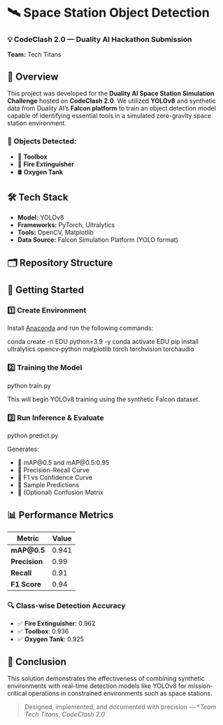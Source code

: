 # 🛰️ Space Station Object Detection  
### 💡 CodeClash 2.0 — Duality AI Hackathon Submission  
**Team:** Tech Titans 


## 🧩 Overview

This project was developed for the **Duality AI Space Station Simulation Challenge** hosted on **CodeClash 2.0**. We utilized **YOLOv8** and synthetic data from Duality AI’s **Falcon platform** to train an object detection model capable of identifying essential tools in a simulated zero-gravity space station environment.  

### 🎯 Objects Detected:
- 🔧 **Toolbox**  
- 🧯 **Fire Extinguisher**  
- 🛢️ **Oxygen Tank**  


## 🛠️ Tech Stack

- **Model:** YOLOv8  
- **Frameworks:** PyTorch, Ultralytics  
- **Tools:** OpenCV, Matplotlib  
- **Data Source:** Falcon Simulation Platform (YOLO format)  


## 🗂️ Repository Structure





## 🚀 Getting Started

### 1️⃣ Create Environment

Install [Anaconda](https://www.anaconda.com/products/distribution) and run the following commands:

conda create -n EDU python=3.9 -y
conda activate EDU
pip install ultralytics opencv-python matplotlib torch torchvision torchaudio


### 2️⃣ Training the Model


python train.py


This will begin YOLOv8 training using the synthetic Falcon dataset.

### 3️⃣ Run Inference & Evaluate


python predict.py

Generates:

* 🔹 mAP\@0.5 and mAP\@0.5:0.95
* 🔹 Precision-Recall Curve
* 🔹 F1 vs Confidence Curve
* 🔹 Sample Predictions
* 🔹 (Optional) Confusion Matrix


## 📊 Performance Metrics

| Metric        | Value |
| ------------- | ----- |
| **mAP\@0.5**  | 0.941 |
| **Precision** | 0.99  |
| **Recall**    | 0.91  |
| **F1 Score**  | 0.94  |

### 🔍 Class-wise Detection Accuracy

* ✅ **Fire Extinguisher**: 0.962
* ✅ **Toolbox**: 0.936
* ✅ **Oxygen Tank**: 0.925


## 🏁 Conclusion

This solution demonstrates the effectiveness of combining synthetic environments with real-time detection models like YOLOv8 for mission-critical operations in constrained environments such as space stations.

> Designed, implemented, and documented with precision — **Team Tech Titans, CodeClash 2.0*
